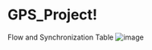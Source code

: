 # GPS_Project!
Flow and Synchronization Table
![image](https://user-images.githubusercontent.com/98567140/151528274-39fafb9c-17e6-4e79-96fb-73f131fa942f.png)


